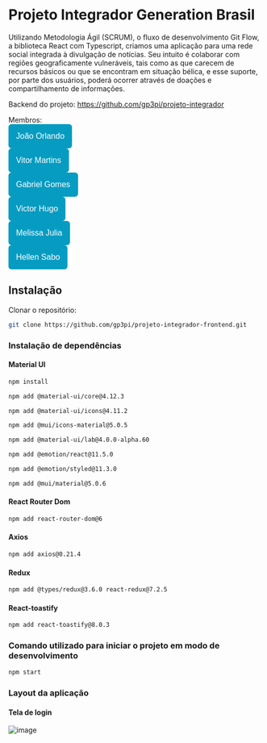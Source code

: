 # Projeto Integrador Generation Brasil

Utilizando Metodologia Ágil (SCRUM), o fluxo de desenvolvimento Git Flow, a biblioteca React com Typescript, criamos uma aplicação para uma rede social integrada à divulgação de notícias. Seu intuito é colaborar com regiões geograficamente vulneráveis, tais como as que carecem de recursos básicos ou que se encontram em situação bélica, e esse suporte, por parte dos usuários, poderá ocorrer através de doações e compartilhamento de informações. 

Backend do projeto: https://github.com/gp3pi/projeto-integrador

Membros: <br>
<a href="https://github.com/JohnnHere"><button style="background: #069cc2; border-radius: 6px; padding: 15px; cursor: pointer; color: #fff; border: none; font-size: 16px;">João Orlando</button></a>
<br>
<a href="https://github.com/vitormartinsxd"><button style="background: #069cc2; border-radius: 6px; padding: 15px; cursor: pointer; color: #fff; border: none; font-size: 16px;">Vitor Martins</button></a>
<br>
<a href="https://github.com/gabrxgomes"><button style="background: #069cc2; border-radius: 6px; padding: 15px; cursor: pointer; color: #fff; border: none; font-size: 16px;">Gabriel Gomes</button></a>
<br>
<a href="https://github.com/vhpcastro"><button style="background: #069cc2; border-radius: 6px; padding: 15px; cursor: pointer; color: #fff; border: none; font-size: 16px;">Victor Hugo</button></a>
<br>
<a href="https://github.com/melissaJll"><button style="background: #069cc2; border-radius: 6px; padding: 15px; cursor: pointer; color: #fff; border: none; font-size: 16px;">Melissa Julia</button></a>
<br>
<a href="https://github.com/HellenSabo"><button style="background: #069cc2; border-radius: 6px; padding: 15px; cursor: pointer; color: #fff; border: none; font-size: 16px;">Hellen Sabo</button></a>
<br>

## Instalação

Clonar o repositório:

```bash
git clone https://github.com/gp3pi/projeto-integrador-frontend.git
```
### Instalação de dependências

#### Material UI

```bash
npm install
```
```bash
npm add @material-ui/core@4.12.3
```
```bash
npm add @material-ui/icons@4.11.2
```
```bash
npm add @mui/icons-material@5.0.5
```
```bash
npm add @material-ui/lab@4.0.0-alpha.60
```
```bash
npm add @emotion/react@11.5.0
```
```bash
npm add @emotion/styled@11.3.0
```
```bash
npm add @mui/material@5.0.6
```
#### React Router Dom

```bash
npm add react-router-dom@6
```

#### Axios

```bash
npm add axios@0.21.4
```
#### Redux

```bash
npm add @types/redux@3.6.0 react-redux@7.2.5
```
#### React-toastify

```bash
npm add react-toastify@8.0.3
```
### Comando utilizado para iniciar o projeto em modo de desenvolvimento

```bash
npm start
```
### Layout da aplicação

#### Tela de login

![image](https://user-images.githubusercontent.com/92900668/191021662-7b2d085b-8a86-4d32-88b8-fcd8cb690f39.png)
